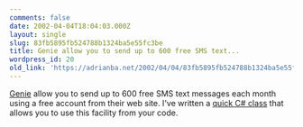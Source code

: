 ```yaml
---
comments: false
date: 2002-04-04T18:04:03.000Z
layout: single
slug: 83fb5895fb524788b1324ba5e55fc3be
title: Genie allow you to send up to 600 free SMS text...
wordpress_id: 20
old_link: 'https://adrianba.net/2002/04/04/83fb5895fb524788b1324ba5e55fc3be/'
---
```

[Genie](http://www.genie.co.uk/) allow you to send up
to 600 free SMS text messages each month using a free account from
their web site. I've written a
[
quick C# class](/software/download/GenieSMS.zip) that allows you to use this facility from your
code.
